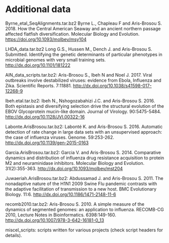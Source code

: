 Additional data
===============

Byrne_etal_SeqAlignments.tar.bz2
Byrne L., Chapleau F and Aris-Brosou S. 2018. How the Central American Seaway and an ancient northern passage affected flatfish diversification. Molecular Biology and Evolution. 
https://doi.org/10.1093/molbev/msy104

LHDA_data.tar.bz2
Long G.S., Hussen M., Dench J. and Aris-Brosou S. Submitted. Identifying the genetic determinants of particular phenotypes in microbial genomes with very small training sets.
http://dx.doi.org/10.1101/181222

AIN_data_scripts.tar.bz2:
Aris-Brosou S., Ibeh N and Noel J. 2017. Viral outbreaks involve destabilized viruses: evidence from Ebola, Influenza and Zika. Scientific Reports. 7:11881.
http://dx.doi.org/10.1038/s41598-017-12268-9

Ibeh.etal.tar.bz2:
Ibeh N., Nshogozabahizi J.C. and Aris-Brosou S. 2016. Both epistasis and diversifying selection drive the structural evolution of the EBOV Glycoprotein mucin-like domain. Journal of Virology. 90:5475-5484.
http://dx.doi.org/10.1128/JVI.00322-16

Labonte.ArisBrosou.tar.bz2:
Labonté K. and Aris-Brosou S. 2016. Automatic detection of rate change in large data sets with an unsupervised approach: the case of influenza viruses. Genome. 59:253-262.
http://dx.doi.org/10.1139/gen-2015-0163

Garcia.ArisBrosou.tar.bz2: 
Garcia V. and Aris-Brosou S. 2014. Comparative dynamics and distribution of influenza drug resistance acquisition to protein M2 and neuraminidase inhibitors. Molecular Biology and Evolution. 31(2):355-363.
http://dx.doi.org/10.1093/molbev/mst204

Juwaeriah.ArisBrosou.tar.bz2:
Abdussamad J. and Aris-Brosou S. 2011. The nonadaptive nature of the H1N1 2009 Swine Flu pandemic contrasts with the adaptive facilitation of transmission to a new host. BMC Evolutionary Biology. 11:6.
http://dx.doi.org/10.1186/1471-2148-11-6

recomb2010.tar.bz2:
Aris-Brosou S. 2010. A simple measure of the dynamics of segmented genomes: an application to influenza. RECOMB-CG 2010, Lecture Notes in Bioinformatics. 6398:149-160.
http://dx.doi.org/10.1007/978-3-642-16181-0_13

miscel_scripts: scripts written for various projects (check script headers for details).